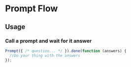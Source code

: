 # Prompt Flow


## Usage

### Call a prompt and wait for it answer

```js
Prompt({ /* question... */ }).done(function (answers) {
  //Do your thing with the answers
});
```
